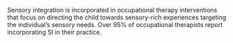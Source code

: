 Sensory integration is incorporated in occupational therapy interventions that focus on directing the child towards sensory-rich experiences targeting the individual’s sensory needs. Over 95% of occupational therapists report incorporating SI in their practice.